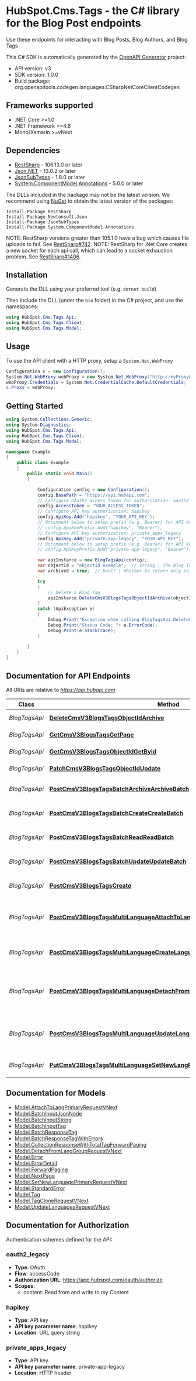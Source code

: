 # HubSpot.Cms.Tags - the C# library for the Blog Post endpoints

Use these endpoints for interacting with Blog Posts, Blog Authors, and Blog Tags

This C# SDK is automatically generated by the [OpenAPI Generator](https://openapi-generator.tech) project:

- API version: v3
- SDK version: 1.0.0
- Build package: org.openapitools.codegen.languages.CSharpNetCoreClientCodegen

<a id="frameworks-supported"></a>
## Frameworks supported
- .NET Core >=1.0
- .NET Framework >=4.6
- Mono/Xamarin >=vNext

<a id="dependencies"></a>
## Dependencies

- [RestSharp](https://www.nuget.org/packages/RestSharp) - 106.13.0 or later
- [Json.NET](https://www.nuget.org/packages/Newtonsoft.Json/) - 13.0.2 or later
- [JsonSubTypes](https://www.nuget.org/packages/JsonSubTypes/) - 1.8.0 or later
- [System.ComponentModel.Annotations](https://www.nuget.org/packages/System.ComponentModel.Annotations) - 5.0.0 or later

The DLLs included in the package may not be the latest version. We recommend using [NuGet](https://docs.nuget.org/consume/installing-nuget) to obtain the latest version of the packages:
```
Install-Package RestSharp
Install-Package Newtonsoft.Json
Install-Package JsonSubTypes
Install-Package System.ComponentModel.Annotations
```

NOTE: RestSharp versions greater than 105.1.0 have a bug which causes file uploads to fail. See [RestSharp#742](https://github.com/restsharp/RestSharp/issues/742).
NOTE: RestSharp for .Net Core creates a new socket for each api call, which can lead to a socket exhaustion problem. See [RestSharp#1406](https://github.com/restsharp/RestSharp/issues/1406).

<a id="installation"></a>
## Installation
Generate the DLL using your preferred tool (e.g. `dotnet build`)

Then include the DLL (under the `bin` folder) in the C# project, and use the namespaces:
```csharp
using HubSpot.Cms.Tags.Api;
using HubSpot.Cms.Tags.Client;
using HubSpot.Cms.Tags.Model;
```
<a id="usage"></a>
## Usage

To use the API client with a HTTP proxy, setup a `System.Net.WebProxy`
```csharp
Configuration c = new Configuration();
System.Net.WebProxy webProxy = new System.Net.WebProxy("http://myProxyUrl:80/");
webProxy.Credentials = System.Net.CredentialCache.DefaultCredentials;
c.Proxy = webProxy;
```

<a id="getting-started"></a>
## Getting Started

```csharp
using System.Collections.Generic;
using System.Diagnostics;
using HubSpot.Cms.Tags.Api;
using HubSpot.Cms.Tags.Client;
using HubSpot.Cms.Tags.Model;

namespace Example
{
    public class Example
    {
        public static void Main()
        {

            Configuration config = new Configuration();
            config.BasePath = "https://api.hubapi.com";
            // Configure OAuth2 access token for authorization: oauth2_legacy
            config.AccessToken = "YOUR_ACCESS_TOKEN";
            // Configure API key authorization: hapikey
            config.ApiKey.Add("hapikey", "YOUR_API_KEY");
            // Uncomment below to setup prefix (e.g. Bearer) for API key, if needed
            // config.ApiKeyPrefix.Add("hapikey", "Bearer");
            // Configure API key authorization: private_apps_legacy
            config.ApiKey.Add("private-app-legacy", "YOUR_API_KEY");
            // Uncomment below to setup prefix (e.g. Bearer) for API key, if needed
            // config.ApiKeyPrefix.Add("private-app-legacy", "Bearer");

            var apiInstance = new BlogTagsApi(config);
            var objectId = "objectId_example";  // string | The Blog Tag id.
            var archived = true;  // bool? | Whether to return only results that have been archived. (optional) 

            try
            {
                // Delete a Blog Tag
                apiInstance.DeleteCmsV3BlogsTagsObjectIdArchive(objectId, archived);
            }
            catch (ApiException e)
            {
                Debug.Print("Exception when calling BlogTagsApi.DeleteCmsV3BlogsTagsObjectIdArchive: " + e.Message );
                Debug.Print("Status Code: "+ e.ErrorCode);
                Debug.Print(e.StackTrace);
            }

        }
    }
}
```

<a id="documentation-for-api-endpoints"></a>
## Documentation for API Endpoints

All URIs are relative to *https://api.hubapi.com*

Class | Method | HTTP request | Description
------------ | ------------- | ------------- | -------------
*BlogTagsApi* | [**DeleteCmsV3BlogsTagsObjectIdArchive**](docs/BlogTagsApi.md#deletecmsv3blogstagsobjectidarchive) | **DELETE** /cms/v3/blogs/tags/{objectId} | Delete a Blog Tag
*BlogTagsApi* | [**GetCmsV3BlogsTagsGetPage**](docs/BlogTagsApi.md#getcmsv3blogstagsgetpage) | **GET** /cms/v3/blogs/tags | Get all Blog Tags
*BlogTagsApi* | [**GetCmsV3BlogsTagsObjectIdGetById**](docs/BlogTagsApi.md#getcmsv3blogstagsobjectidgetbyid) | **GET** /cms/v3/blogs/tags/{objectId} | Retrieve a Blog Tag
*BlogTagsApi* | [**PatchCmsV3BlogsTagsObjectIdUpdate**](docs/BlogTagsApi.md#patchcmsv3blogstagsobjectidupdate) | **PATCH** /cms/v3/blogs/tags/{objectId} | Update a Blog Tag
*BlogTagsApi* | [**PostCmsV3BlogsTagsBatchArchiveArchiveBatch**](docs/BlogTagsApi.md#postcmsv3blogstagsbatcharchivearchivebatch) | **POST** /cms/v3/blogs/tags/batch/archive | Delete a batch of Blog Tags
*BlogTagsApi* | [**PostCmsV3BlogsTagsBatchCreateCreateBatch**](docs/BlogTagsApi.md#postcmsv3blogstagsbatchcreatecreatebatch) | **POST** /cms/v3/blogs/tags/batch/create | Create a batch of Blog Tags
*BlogTagsApi* | [**PostCmsV3BlogsTagsBatchReadReadBatch**](docs/BlogTagsApi.md#postcmsv3blogstagsbatchreadreadbatch) | **POST** /cms/v3/blogs/tags/batch/read | Retrieve a batch of Blog Tags
*BlogTagsApi* | [**PostCmsV3BlogsTagsBatchUpdateUpdateBatch**](docs/BlogTagsApi.md#postcmsv3blogstagsbatchupdateupdatebatch) | **POST** /cms/v3/blogs/tags/batch/update | Update a batch of Blog Tags
*BlogTagsApi* | [**PostCmsV3BlogsTagsCreate**](docs/BlogTagsApi.md#postcmsv3blogstagscreate) | **POST** /cms/v3/blogs/tags | Create a new Blog Tag
*BlogTagsApi* | [**PostCmsV3BlogsTagsMultiLanguageAttachToLangGroupAttachToLangGroup**](docs/BlogTagsApi.md#postcmsv3blogstagsmultilanguageattachtolanggroupattachtolanggroup) | **POST** /cms/v3/blogs/tags/multi-language/attach-to-lang-group | Attach a Blog Tag to a multi-language group
*BlogTagsApi* | [**PostCmsV3BlogsTagsMultiLanguageCreateLanguageVariationCreateLangVariation**](docs/BlogTagsApi.md#postcmsv3blogstagsmultilanguagecreatelanguagevariationcreatelangvariation) | **POST** /cms/v3/blogs/tags/multi-language/create-language-variation | Create a new language variation
*BlogTagsApi* | [**PostCmsV3BlogsTagsMultiLanguageDetachFromLangGroupDetachFromLangGroup**](docs/BlogTagsApi.md#postcmsv3blogstagsmultilanguagedetachfromlanggroupdetachfromlanggroup) | **POST** /cms/v3/blogs/tags/multi-language/detach-from-lang-group | Detach a Blog Tag from a multi-language group
*BlogTagsApi* | [**PostCmsV3BlogsTagsMultiLanguageUpdateLanguagesUpdateLangs**](docs/BlogTagsApi.md#postcmsv3blogstagsmultilanguageupdatelanguagesupdatelangs) | **POST** /cms/v3/blogs/tags/multi-language/update-languages | Update languages of multi-language group
*BlogTagsApi* | [**PutCmsV3BlogsTagsMultiLanguageSetNewLangPrimarySetLangPrimary**](docs/BlogTagsApi.md#putcmsv3blogstagsmultilanguagesetnewlangprimarysetlangprimary) | **PUT** /cms/v3/blogs/tags/multi-language/set-new-lang-primary | Set a new primary language


<a id="documentation-for-models"></a>
## Documentation for Models

 - [Model.AttachToLangPrimaryRequestVNext](docs/AttachToLangPrimaryRequestVNext.md)
 - [Model.BatchInputJsonNode](docs/BatchInputJsonNode.md)
 - [Model.BatchInputString](docs/BatchInputString.md)
 - [Model.BatchInputTag](docs/BatchInputTag.md)
 - [Model.BatchResponseTag](docs/BatchResponseTag.md)
 - [Model.BatchResponseTagWithErrors](docs/BatchResponseTagWithErrors.md)
 - [Model.CollectionResponseWithTotalTagForwardPaging](docs/CollectionResponseWithTotalTagForwardPaging.md)
 - [Model.DetachFromLangGroupRequestVNext](docs/DetachFromLangGroupRequestVNext.md)
 - [Model.Error](docs/Error.md)
 - [Model.ErrorDetail](docs/ErrorDetail.md)
 - [Model.ForwardPaging](docs/ForwardPaging.md)
 - [Model.NextPage](docs/NextPage.md)
 - [Model.SetNewLanguagePrimaryRequestVNext](docs/SetNewLanguagePrimaryRequestVNext.md)
 - [Model.StandardError](docs/StandardError.md)
 - [Model.Tag](docs/Tag.md)
 - [Model.TagCloneRequestVNext](docs/TagCloneRequestVNext.md)
 - [Model.UpdateLanguagesRequestVNext](docs/UpdateLanguagesRequestVNext.md)


<a id="documentation-for-authorization"></a>
## Documentation for Authorization


Authentication schemes defined for the API:
<a id="oauth2_legacy"></a>
### oauth2_legacy

- **Type**: OAuth
- **Flow**: accessCode
- **Authorization URL**: https://app.hubspot.com/oauth/authorize
- **Scopes**: 
  - content: Read from and write to my Content

<a id="hapikey"></a>
### hapikey

- **Type**: API key
- **API key parameter name**: hapikey
- **Location**: URL query string

<a id="private_apps_legacy"></a>
### private_apps_legacy

- **Type**: API key
- **API key parameter name**: private-app-legacy
- **Location**: HTTP header

